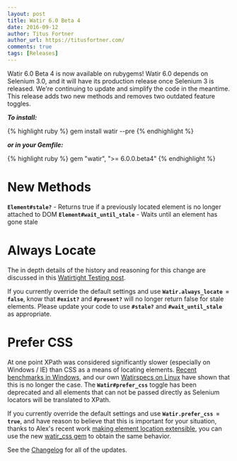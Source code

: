 ```yaml
---
layout: post
title: Watir 6.0 Beta 4
date: 2016-09-12
author: Titus Fortner
author_url: https://titusfortner.com/
comments: true
tags: [Releases]
---
```


Watir 6.0 Beta 4 is now available on rubygems! Watir 6.0 depends on
Selenium 3.0, and it will have its production release once Selenium 3 is 
released. We're continuing to update and simplify the code in the meantime. 
This release adds two new methods and removes two outdated feature toggles.

<!--more-->

***To install:***

{% highlight ruby %}
gem install watir --pre
{% endhighlight %}

***or in your Gemfile:*** 

{% highlight ruby %}
gem "watir", ">= 6.0.0.beta4"
{% endhighlight %}

# New Methods

**`Element#stale?`** - Returns true if a previously located element is no longer attached to DOM
**`Element#wait_until_stale`** - Waits until an element has gone stale

# Always Locate

The in depth details of the history and reasoning for this change are discussed in this 
[Watirtight Testing post](http://watirtight.com/2016/09/11/always-locate.html).

If you currently override the default settings and use 
**`Watir.always_locate = false`**, know that **`#exist?`** and **`#present?`** will
no longer return false for stale elements. Please update your code to 
use **`#stale?`** and **`#wait_until_stale`** as appropriate.

# Prefer CSS

At one point XPath was considered significantly slower (especially on Windows / IE)
than CSS as a means of locating elements. 
[Recent benchmarks in Windows](http://elementalselenium.com/tips/32-xpath-vs-css),
and our own [Watirspecs on Linux](https://travis-ci.org/watir/watir/builds/159034274)
have shown that this is no longer the case. The **`Watir#prefer_css`** toggle
has been deprecated and all elements that can not be passed directly as 
Selenium locators will be translated to XPath.

If you currently override the default settings and use 
**`Watir.prefer_css = true`**, and have reason to believe that this is 
important for your situation, thanks to Alex's recent work 
[making element location extensible](http://watir.com/watir-release/),
you can use the new [watir_css gem](https://github.com/watir/watir_css) to
obtain the same behavior.

See the [Changelog](https://github.com/watir/watir/blob/master/CHANGES.md) for
all of the updates.

